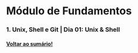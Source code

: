# Módulo de Fundamentos
### 1. Unix, Shell e Git  |  Dia 01: Unix & Shell
#### [Voltar ao sumário!](https://github.com/hiagoisoppo/trybe_exercicios/tree/main)